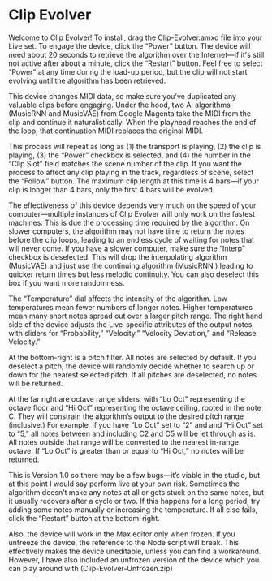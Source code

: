 # Clip Evolver

Welcome to Clip Evolver! To install, drag the Clip-Evolver.amxd file into your Live set. To engage the device, click the “Power” button. The device will need about 20 seconds to retrieve the algorithm over the Internet—if it's still not active after about a minute, click the “Restart” button. Feel free to select “Power” at any time during the load-up period, but the clip will not start evolving until the algorithm has been retrieved.

This device changes MIDI data, so make sure you’ve duplicated any valuable clips before engaging. Under the hood, two AI algorithms (MusicRNN and MusicVAE) from Google Magenta take the MIDI from the clip and continue it naturalistically. When the playhead reaches the end of the loop, that continuation MIDI replaces the original MIDI.

This process will repeat as long as (1) the transport is playing, (2) the clip is playing, (3) the “Power” checkbox is selected, and (4) the number in the “Clip Slot” field matches the scene number of the clip. If you want the process to affect any clip playing in the track, regardless of scene, select the “Follow” button. The maximum clip length at this time is 4 bars—if your clip is longer than 4 bars, only the first 4 bars will be evolved.

The effectiveness of this device depends very much on the speed of your computer—multiple instances of Clip Evolver will only work on the fastest machines. This is due the processing time required by the algorithm. On slower computers, the algorithm may not have time to return the notes before the clip loops, leading to an endless cycle of waiting for notes that will never come. If you have a slower computer, make sure the “Interp” checkbox is deselected. This will drop the interpolating algorithm (MusicVAE) and just use the continuing algorithm (MusicRNN,) leading to quicker return times but less melodic continuity. You can also deselect this box if you want more randomness.

The “Temperature” dial affects the intensity of the algorithm. Low temperatures mean fewer numbers of longer notes. Higher temperatures mean many short notes spread out over a larger pitch range. The right hand side of the device adjusts the Live-specific attributes of the output notes, with sliders for “Probability,” “Velocity,” “Velocity Deviation,” and “Release Velocity.”

At the bottom-right is a pitch filter. All notes are selected by default. If you deselect a pitch, the device will randomly decide whether to search up or down for the nearest selected pitch. If all pitches are deselected, no notes will be returned.

At the far right are octave range sliders, with “Lo Oct” representing the octave floor and “Hi Oct” representing the octave ceiling, rooted in the note C. They will constrain the algorithm’s output to the desired pitch range (inclusive.) For example, if you have “Lo Oct” set to “2” and and “Hi Oct” set to “5,” all notes between and including C2 and C5 will be let through as is. All notes outside that range will be converted to the nearest in-range octave. If “Lo Oct” is greater than or equal to “Hi Oct,” no notes will be returned.

This is Version 1.0 so there may be a few bugs—it’s viable in the studio, but at this point I would say perform live at your own risk. Sometimes the algorithm doesn’t make any notes at all or gets stuck on the same notes, but it usually recovers after a cycle or two. If this happens for a long period, try adding some notes manually or increasing the temperature. If all else fails, click the “Restart” button at the bottom-right.

Also, the device will work in the Max editor only when frozen. If you unfreeze the device, the reference to the Node script will break. This effectively makes the device uneditable, unless you can find a workaround. However, I have also included an unfrozen version of the device which you can play around with (Clip-Evolver-Unfrozen.zip)

